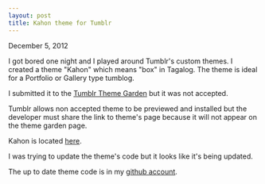 ```yaml
---
layout: post
title: Kahon theme for Tumblr
---
```


<p class="date">December 5, 2012</p>

I got bored one night and I played around Tumblr's custom themes. I created a theme "Kahon" which means "box"
in Tagalog. The theme is ideal for a Portfolio or Gallery type tumblog.

I submitted it to the [Tumblr Theme Garden](http://www.tumblr.com/themes/) but it was not accepted.

Tumblr allows non accepted theme to be previewed and installed but the developer must share the link to theme's page because it will
not appear on the theme garden page.

Kahon is located [here](http://www.tumblr.com/theme/36590).

I was trying to update the theme's code but it looks like it's being updated.

The up to date theme code is in my [github account](https://github.com/jelontok/kahon).
